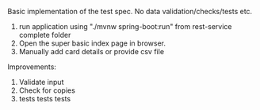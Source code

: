 Basic implementation of the test spec. No data validation/checks/tests etc.

1. run application using "./mvnw spring-boot:run" from rest-service complete folder
2. Open the super basic index page in browser.
3. Manually add card details or provide csv file

Improvements:
1. Validate input
2. Check for copies
3. tests tests tests